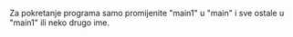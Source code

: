 Za pokretanje programa samo promijenite "main1" u "main" i sve ostale u "main1" 
ili neko drugo ime.